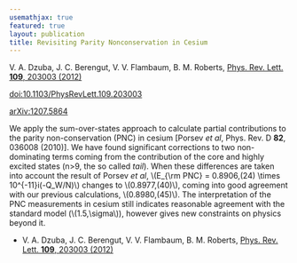 ```yaml
---
usemathjax: true
featured: true
layout: publication
title: Revisiting Parity Nonconservation in Cesium
---
```


V. A. Dzuba, J. C. Berengut, V. V. Flambaum, B. M. Roberts, [Phys. Rev. Lett. **109**, 203003 (2012)](http://dx.doi.org/10.1103/PhysRevLett.109.203003)

[doi:10.1103/PhysRevLett.109.203003](http://dx.doi.org/10.1103/PhysRevLett.109.203003)

[arXiv:1207.5864](http://arxiv.org/abs/1207.5864)

We apply the sum-over-states approach to calculate partial contributions to the parity non-conservation (PNC) in cesium [Porsev _et al_, Phys. Rev. D **82**, 036008 (2010)]. We have found significant corrections to two non-dominating terms coming from the contribution of the core and highly excited states (n>9, the so called _tail_). When these differences are taken into account the result of Porsev _et al_,
\\(E_{\rm PNC} = 0.8906\,(24) \times 10^{-11}i(-Q_W/N)\\)
changes to \\(0.8977\,(40)\\), coming into good agreement with our previous calculations, \\(0.8980\,(45)\\). The interpretation of the PNC measurements in cesium still indicates reasonable agreement with the standard model (\\(1.5\,\sigma\\)), however gives new constraints on physics beyond it.

 * V. A. Dzuba, J. C. Berengut, V. V. Flambaum, B. M. Roberts, [Phys. Rev. Lett. **109**, 203003 (2012)](http://dx.doi.org/10.1103/PhysRevLett.109.203003)
